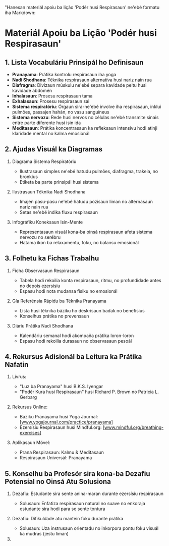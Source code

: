 "Hanesan materiál apoiu ba lição 'Podér husi Respirasaun' ne'ebé formatu iha Markdown:

# Materiál Apoiu ba Lição 'Podér husi Respirasaun'

## 1. Lista Vocabuláriu Prinsipál ho Definisaun

- **Pranayama**: Prátika kontrolu respirasaun iha yoga
- **Nadi Shodhana**: Téknika respirasaun alternatíva husi nariz nain rua
- **Diafragma**: Divizaun múskulu ne'ebé separa kavidade peitu husi kavidade abdomén
- **Inhalasaun**: Prosesu respirasaun tama
- **Exhalasaun**: Prosesu respirasaun sai
- **Sistema respiratóriu**: Órgaun sira-ne'ebé involve iha respirasaun, inklui pulmões, passajen hahán, no vasu sanguíneus
- **Sistema nervozu**: Rede husi nervos no células ne'ebé transmite sinais entre parte diferente husi isin ida
- **Meditasaun**: Prátika koncentrasaun ka refleksaun intensivu hodi atinji klaridade mental no kalma emosionál

## 2. Ajudas Visuál ka Diagramas

1. Diagrama Sistema Respiratóriu
   - Ilustrasaun simples ne'ebé hatudu pulmões, diafragma, trakeia, no bronkius
   - Etiketa ba parte prinsipál husi sistema

2. Ilustrasaun Téknika Nadi Shodhana
   - Imajen pasu-pasu ne'ebé hatudu pozisaun liman no alternasaun nariz nain rua
   - Setas ne'ebé indika fluxu respirasaun

3. Infográfiku Koneksaun Isin-Mente
   - Representasaun visuál kona-ba oinsá respirasaun afeta sistema nervozu no serébru
   - Hatama íkon ba relaxamentu, foku, no balansu emosionál

## 3. Folhetu ka Fichas Trabalhu

1. Ficha Observasaun Respirasaun
   - Tabela hodi rekoilia konta respirasaun, ritmu, no profundidade antes no depois ezersísiu
   - Espasu hodi nota mudansa físiku no emosionál

2. Gía Referénsia Rápidu ba Téknika Pranayama
   - Lista husi téknika báziku ho deskrisaun badak no benefísius
   - Konselhus prátika no prevensaun

3. Diáriu Prátika Nadi Shodhana
   - Kalendáriu semanal hodi akompaña prátika loron-loron
   - Espasu hodi rekoilia durasaun no observasaun pesoál

## 4. Rekursus Adisionál ba Leitura ka Prátika Nafatin

1. Livrus:
   - "Luz ba Pranayama" husi B.K.S. Iyengar
   - "Podér Kura husi Respirasaun" husi Richard P. Brown no Patricia L. Gerbarg

2. Rekursus Online:
   - Báziku Pranayama husi Yoga Journal: [www.yogajournal.com/practice/pranayama]
   - Ezersísiu Respirasaun husi Mindful.org: [www.mindful.org/breathing-exercises]

3. Aplikasaun Móvel:
   - Prana Respirasaun: Kalmu & Meditasaun
   - Respirasaun Universál: Pranayama

## 5. Konselhu ba Profesór sira kona-ba Dezafiu Potensial no Oinsá Atu Solusiona

1. Dezafiu: Estudante sira sente anina-maran durante ezersísiu respirasaun
   - Solusaun: Enfatiza respirasaun natural no suave no enkoraja estudante sira hodi para se sente tontura

2. Dezafiu: Difikuldade atu mantein foku durante prátika
   - Solusaun: Uza instrusaun orientadu no inkorpora pontu foku visuál ka mudras (jestu liman)

3.